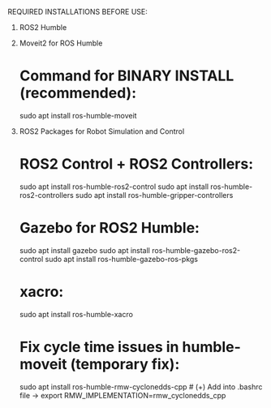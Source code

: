 REQUIRED INSTALLATIONS BEFORE USE:

1. ROS2 Humble
2. Moveit2 for ROS Humble
   # Command for BINARY INSTALL (recommended):
    sudo apt install ros-humble-moveit
3. ROS2 Packages for Robot Simulation and Control
   # ROS2 Control + ROS2 Controllers:
    sudo apt install ros-humble-ros2-control
    sudo apt install ros-humble-ros2-controllers
    sudo apt install ros-humble-gripper-controllers   
    
    # Gazebo for ROS2 Humble:
    sudo apt install gazebo
    sudo apt install ros-humble-gazebo-ros2-control
    sudo apt install ros-humble-gazebo-ros-pkgs
    
    # xacro:
    sudo apt install ros-humble-xacro
    
    # Fix cycle time issues in humble-moveit (temporary fix):
    sudo apt install ros-humble-rmw-cyclonedds-cpp # (+) Add into .bashrc file -> export RMW_IMPLEMENTATION=rmw_cyclonedds_cpp
